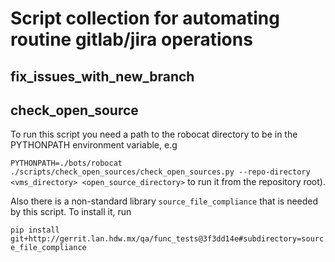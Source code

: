 # Script collection for automating routine gitlab/jira operations


## fix_issues_with_new_branch


## check_open_source
To run this script you need a path to the robocat directory to be in the PYTHONPATH environment
variable, e.g

`PYTHONPATH=./bots/robocat ./scripts/check_open_sources/check_open_sources.py --repo-directory
<vms_directory> <open_source_directory>`
to run it from the repository root).

Also there is a non-standard library `source_file_compliance` that is needed by this script. To
install it, run

`pip install git+http://gerrit.lan.hdw.mx/qa/func_tests@3f3dd14e#subdirectory=source_file_compliance`

